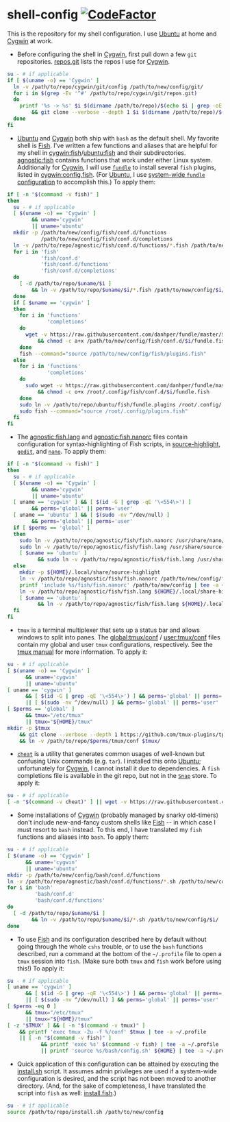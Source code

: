 # shell-config [![CodeFactor](https://www.codefactor.io/repository/github/hunter-richardson/shell-config/badge)](https://www.codefactor.io/repository/github/hunter-richardson/shell-config)
This is the repository for my shell configuration. I use [Ubuntu](https://ubuntu.com) at home and [Cygwin](https://cygwin.com) at work.
- Before configuring the shell in [Cygwin](https://cygwin.com), first pull down a few `git` repositories. [repos.git](cygwin/git/repos.git) lists the repos I use for [Cygwin](https://cygwin.com).
```bash
su - # if applicable
if [ $(uname -o) == 'Cygwin' ]
  ln -v /path/to/repo/cygwin/git/config /path/to/new/config/git/
  for i in $(grep -Ev '^#' /path/to/repo/cygwin/git/repos.git)
  do
    printf '%s -> %s' $i $(dirname /path/to/repo)/$(echo $i | grep -oE '[^//]+$' | cut -d'.' -f1)
        && git clone --verbose --depth 1 $i $(dirname /path/to/repo)/$(echo $i | grep -oE '[^//]+$' | cut -d'.' -f1)
  done
fi
```
- [Ubuntu](https://ubuntu.com) and [Cygwin](https://cygwin.com) both ship with `bash` as the default shell. My favorite shell is [Fish](https://fishshell.com). I've written a few functions and aliases that are helpful for my shell in [cygwin:fish](cygwin/fish)/[ubuntu:fish](ubuntu/fish) and their subdirectories. [agnostic:fish](agnostic/fish/conf.d/functions) contains functions that work under either Linux system. Additionally for [Cygwin](https://cygwin.com), I will use [`fundle`](https://github.com/danhper/fundle) to install several `fish` plugins, listed in [cygwin:config.fish](cygwin/fish/plugins.fish). (For [Ubuntu](https://ubuntu.com), I use [system-wide `fundle` configuration](https://github.com/hunter-richardson/my-config/blob/master/root/.config/fish/plugins.fish) to accomplish this.) To apply them:
```bash
if [ -n "$(command -v fish)" ]
then
  su - # if applicable
  [ $(uname -o) == 'Cygwin' ]
        && uname='cygwin'
        || uname='ubuntu'
  mkdir -p /path/to/new/config/fish/conf.d/functions
           /path/to/new/config/fish/conf.d/completions
  ln -v /path/to/repo/agnostic/fish/conf.d/functions/*.fish /path/to/new/config/fish/conf.d/functions/
  for i in 'fish'
           'fish/conf.d'
           'fish/conf.d/functions'
           'fish/conf.d/completions'
  do
    [ -d /path/to/repo/$uname/$i ]
        && ln -v /path/to/repo/$uname/$i/*.fish /path/to/new/config/$i/
  done
  if [ $uname == 'cygwin' ]
  then
    for i in 'functions'
             'completions'
    do
      wget -v https://raw.githubusercontent.com/danhper/fundle/master/$i/fundle.fish -O /path/to/new/config/conf.d/$i/fundle.fish
          && chmod -c a+x /path/to/new/config/fish/conf.d/$i/fundle.fish
    done
    fish --command="source /path/to/new/config/fish/plugins.fish"
  else
    for i in 'functions'
             'completions'
    do
      sudo wget -v https://raw.githubusercontent.com/danhper/fundle/master/$i/fundle.fish -O /root/.config/conf.d/$i/fundle.fish
          && chmod -c o+x /root/.config/fish/conf.d/$i/fundle.fish
    done
    sudo ln -v /path/to/repo/ubuntu/fish/fundle.plugins /root/.config/
    sudo fish --command="source /root/.config/plugins.fish"
  fi
fi
```
- The [agnostic:fish.lang](agnostic/fish/fish.lang) and [agnostic:fish.nanorc](agnostic/fish/fish.nanorc) files contain configuration for syntax-highlighting of Fish scripts, in [source-highlight](https://gnu.org/software/src-highlight), 
[`gedit`](https://wiki.gnome.org/Apps/Gedit), and [`nano`](https://nano-editor.org). To apply them:
```bash
if [ -n "$(command -v fish)" ]
then
  su - # if applicable
  [ $(uname -o) == 'Cygwin' ]
        && uname='cygwin'
        || uname='ubuntu'
  [ uname == 'cygwin' ] && [ $(id -G | grep -qE '\<554\>') ]
        && perms='global' || perms='user'
  [ uname == 'ubuntu' ] && [ $(sudo -nv ^/dev/null) ]
        && perms='global' || perms='user'
  if [ $perms == 'global' ]
  then
    sudo ln -v /path/to/repo/agnostic/fish/fish.nanorc /usr/share/nano/fish.nanorc
    sudo ln -v /path/to/repo/agnostic/fish/fish.lang /usr/share/source-highlight/
    [ $uname == 'ubuntu' ]
          && sudo ln -v /path/to/repo/agnostic/fish/fish.lang /usr/share/gtksourceview-3.0/language-specs/
  else
    mkdir -p ${HOME}/.local/share/source-highlight
    ln -v /path/to/repo/agnostic/fish/fish.nanorc /path/to/new/config/fish/fish.nanorc
    printf 'include %s/fish/fish.nanorc' /path/to/new/config | tee -a ~/.nanorc
    ln -v /path/to/repo/agnostic/fish/fish.lang ${HOME}/.local/share-highlight/
    [ $uname == 'ubuntu' ]
          && ln -v /path/to/repo/agnostic/fish/fish.lang ${HOME}/.local/share/gtksourceview-3.0/language-specs/
  fi
fi
```
- `tmux` is a terminal multiplexer that sets up a status bar and allows windows to split into panes. The [global:tmux/conf](global/tmux/conf) / [user:tmux/conf](user/tmux/conf) files contain my global and user `tmux` configurations, respectively. See the [tmux manual](https://man.openbsd.org/OpenBSD-current/man1/tmux.1) for more information. To apply it:
```bash
su - # if applicable
[ $(uname -o) == 'Cygwin' ]
      && uname='cygwin'
      || uname='ubuntu'
[ uname == 'cygwin' ]
      && [ $(id -G | grep -qE '\<554\>') ] && perms='global' || perms='user'
      || [ $(sudo -nv ^/dev/null) ] && perms='global' || perms='user'
[ $perms == 'global' ]
      && tmux="/etc/tmux"
      || tmux="${HOME}/tmux"
mkdir -p $tmux
    && git clone --verbose --depth 1 https://github.com/tmux-plugins/tpm $tmux/tpm
    && ln -v /path/to/repo/$perms/tmux/conf $tmux/
```
- [`cheat`](https://github.com/cheat/cheat) is a utility that generates common usages of well-known but confusing Unix commands (e.g. `tar`). I installed this onto [Ubuntu](https://ubuntu.com); unfortunately for [Cygwin](https://cygwin.com), I cannot install it due to dependencies. A `fish` completions file is available in the git repo, but not in the [`Snap`](https://snapcraft.io) store. To apply it:
```bash
su - # if applicable
[ -n "$(command -v cheat)" ] || wget -v https://raw.githubusercontent.com/cheat/cheat/master/cheat/autocompletion/cheat/fish -O /path/to/new/config/fish/conf.d/completions/cheat.fish
```
- Some installations of [Cygwin](https://cygwin.com) (probably managed by snarky old-timers) don't include new-and-fancy custom shells like [Fish](https://fishshell.com) -- in which case I must resort to `bash` instead. To this end, I have translated my `fish` functions and aliases into `bash`. To apply them:
```bash
su - # if applicable
[ $(uname -o) == 'Cygwin' ]
      && uname='cygwin'
      || uname='ubuntu'
mkdir -p /path/to/new/config/bash/conf.d/functions
ln -v /path/to/repo/agnostic/bash/conf.d/functions/*.sh /path/to/new/config/bash/conf.d/functions/
for i in 'bash'
         'bash/conf.d'
         'bash/conf.d/functions'
do
  [ -d /path/to/repo/$uname/$i ]
        && ln -v /path/to/repo/$uname/$i/*.sh /path/to/new/config/$i/
done
```
- To use [Fish](https://fishshell.com) and its configuration described here by default without going through the whole `cshs` trouble, or to use the `bash` functions described, run a command at the bottom of the `~/.profile` file to open a `tmux` session into `fish`. (Make sure both `tmux` and `fish` work before using this!) To apply it:
```bash
su - # if applicable
[ uname == 'cygwin' ]
      && [ $(id -G | grep -qE '\<554\>') ] && perms='global' || perms='user'
      || [ $(sudo -nv ^/dev/null) ] && perms='global' || perms='user'
[ $perms -eq 0 ]
      && tmux="/etc/tmux"
      || tmux="${HOME}/tmux"
[ -z "$TMUX" ] && [ -n "$(command -v tmux)" ]
    && printf 'exec tmux -2u -f %/conf' $tmux | tee -a ~/.profile
    || [ -n "$(command -v fish)" ]
           && printf 'exec %s' $(command -v fish) | tee -a ~/.profile
           || printf 'source %s/bash/config.sh' ${HOME} | tee -a ~/.profile
```
- Quick application of this configuration can be attained by executing the [install.sh](install.sh) script. It assumes admin privileges are used if a system-wide configuration is desired, and the script has not been moved to another directory. (And, for the sake of completeness, I have translated the script into `fish` as well:  [install.fish](install.fish).)
```bash
su - # if applicable
source /path/to/repo/install.sh /path/to/new/config
```
